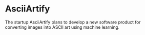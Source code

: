 # AsciiArtify
The startup AsciiArtify plans to develop a new software product for converting images into ASCII art using machine learning.